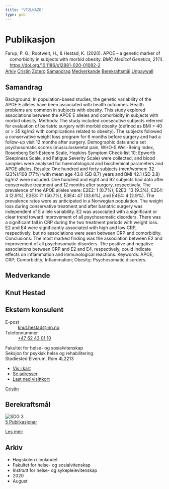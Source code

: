 ```yaml
---
title: "VT2LKAZB"
type: pub
---
```

<h1>Publikasjon</h1>
<article id="csl-bib-container-VT2LKAZB" class="csl-bib-container">
  <div class="csl-bib-body" style="line-height: 1.35; padding-left: 1em; text-indent:-1em;">
  <div class="csl-entry">Farup, P. G., Rootwelt, H., &amp; Hestad, K. (2020). APOE &#x2013; a genetic marker of comorbidity in subjects with morbid obesity. <i>BMC Medical Genetics</i>, <i>21</i>(1). <a href="https://doi.org/10.1186/s12881-020-01082-2">https://doi.org/10.1186/s12881-020-01082-2</a></div>
</div>
  <div class="csl-bib-buttons">
    <a href="#taxonomy-article-VT2LKAZB" class="csl-bib-button">Arkiv</a>
    <a href="https://app.cristin.no/results/show.jsf?id=1824333" alt="Cristin URL" class="csl-bib-button">Cristin</a>
    <a href="http://zotero.org/groups/5402882/items/VT2LKAZB" alt="Zotero URL" class="csl-bib-button">Zotero</a>
    <a href="#abstract-article-VT2LKAZB" class="csl-bib-button">Samandrag</a>
    <a href="#contributors-article-VT2LKAZB" class="csl-bib-button">Medverkande</a>
    <a href="#sdg-article-VT2LKAZB" class="csl-bib-button">Berekraftsmål</a>
    <a href="https://bmcmedgenet.biomedcentral.com/track/pdf/10.1186/s12881-020-01082-2" class="csl-bib-button">Unpaywall</a>
  </div>
  <div id="csl-bib-meta-container-VT2LKAZB"></div>
</article>
<div id="csl-bib-meta-VT2LKAZB" class="csl-bib-meta">
  <article id="abstract-article-VT2LKAZB" class="abstract-article">
    <h1>Samandrag</h1>
    Background: In population-based studies, the genetic variability of the APOE E alleles have been associated with health outcomes. Health problems are common in subjects with obesity. This study explored associations between the APOE E alleles and comorbidity in subjects with morbid obesity. Methods: The study included consecutive subjects referred for evaluation of bariatric surgery with morbid obesity (defined as BMI &gt; 40 or &gt; 35 kg/m2 with complications related to obesity). The subjects followed a conservative weight loss program for 6 months before surgery and had a follow-up visit 12 months after surgery. Demographic data and a set psychosomatic scores (musculoskeletal pain, WHO-5 Well-Being Index, Rosenberg Self-Esteem Scale, Hopkins Symptom Check-list 10; Epworth Sleepiness Scale, and Fatigue Severity Scale) were collected, and blood samples were analysed for haematological and biochemical parameters and APOE alleles. Results: One hundred and forty subjects (men/women: 32 (23%)/108 (77%) with mean age 43.0 (SD 8.7) years and BMI 42.1 (SD 3.8) kg/m2 were included. One hundred and eight and 92 subjects had data after conservative treatment and 12 months after surgery, respectively. The prevalence of the APOE alleles were: E2E2: 1 (0.7%), E2E3: 13 (9.3%), E2E4: 4 (2.9%), E3E3: 71 (50.7%), E3E4: 47 (33.6%), and E4E4: 4 (2.9%). The prevalence rates were as anticipated in a Norwegian population. The weight loss during conservative treatment and after bariatric surgery was independent of E allele variability. E2 was associated with a significant or clear trend toward improvement of all psychosomatic disorders. There was a significant fall in CRP during the two treatment periods with weight loss. E2 and E4 were significantly associated with high and low CRP, respectively, but no associations were seen between CRP and comorbidity. Conclusions: The most marked finding was the association between E2 and improvement of all psychosomatic disorders. The positive and negative associations between CRP and E2 and E4, respectively, could indicate effects on inflammation and immunological reactions. Keywords: APOE; CRP; Comorbidity; Inflammation; Obesity; Psychosomatic disorders.
  </article>
  <article id="contributors-article-VT2LKAZB" class="contributors-article">
    <h1>Medverkande</h1>
    <div class="personas"> <div class="vrtx-hinn-person-card"> <div class="photo"> <i class="lar la-user-circle missing-person"></i> </div> <div class="info"> <hgroup><h1>Knut Hestad</h1> <h2>Ekstern konsulent</h2> </hgroup><dl> <dt>E-post</dt> <dd> <a href="mailto:knut.hestad@inn.no">knut.hestad@inn.no</a> </dd> <dt>Telefonnummer</dt> <dd><a href="tel:+4762430110"> +47 62 43 01 10 </a></dd> </dl> <p> Fakultet for helse- og sosialvitenskap<br> Seksjon for psykisk helse og rehabilitering<br> Studiested Elverum, Rom 4L2213 </p> <ul class="vrtx-hinn-links"> <li><a href="https://www.google.com/maps?q=60.88177,11.53669">Vis i kart</a></li> <li><a href="https://www.inn.no/finn-en-ansatt/knut-hestad.html#vrtx-hinn-addresses">Se adresser</a></li> <li><a href="https://www.inn.no/finn-en-ansatt/knut-hestad.html?vrtx=vcf">Last ned visittkort</a></li> </ul> </div> </div> <a href="https://app.cristin.no/persons/show.jsf?id=43557" alt="Cristin URL" class="personas-cristin">Cristin</a> </div>
  </article>
  <article id="sdg-article-VT2LKAZB" class="sdg-article">
    <h1>Berekraftsmål</h1>
    <div class="sdg-container"><div id="sdg3" class="sdg"> <img src="{{< params subfolder >}}images/sdg/sdg03_no.png" class="image" alt="SDG 3"> <div class="sdg-overlay"> <a href="{{< params subfolder >}}no/archive/?sdg=3#archive" class="sdg-publication-count"><span>5</span> Publikasjonar</a> <p><a href="NA" class="sdg-read-more">Les meir</a></p> </div> </div></div>
  </article>
  <article id="taxonomy-article-VT2LKAZB" class="taxonomy-article">
    <h1>Arkiv</h1>
    <ul>
      <li>Høgskolen i Innlandet</li>
      <li>Fakultet for helse- og sosialvitenskap</li>
      <li>Institutt for helse- og sykepleievitenskap</li>
      <li>2020</li>
      <li>August</li>
    </ul>
  </article>
</div>
